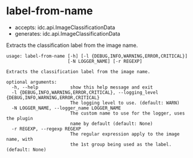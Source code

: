 # label-from-name

* accepts: idc.api.ImageClassificationData
* generates: idc.api.ImageClassificationData

Extracts the classification label from the image name.

```
usage: label-from-name [-h] [-l {DEBUG,INFO,WARNING,ERROR,CRITICAL}]
                       [-N LOGGER_NAME] [-r REGEXP]

Extracts the classification label from the image name.

optional arguments:
  -h, --help            show this help message and exit
  -l {DEBUG,INFO,WARNING,ERROR,CRITICAL}, --logging_level {DEBUG,INFO,WARNING,ERROR,CRITICAL}
                        The logging level to use. (default: WARN)
  -N LOGGER_NAME, --logger_name LOGGER_NAME
                        The custom name to use for the logger, uses the plugin
                        name by default (default: None)
  -r REGEXP, --regexp REGEXP
                        The regular expression apply to the image name, with
                        the 1st group being used as the label. (default: None)
```
